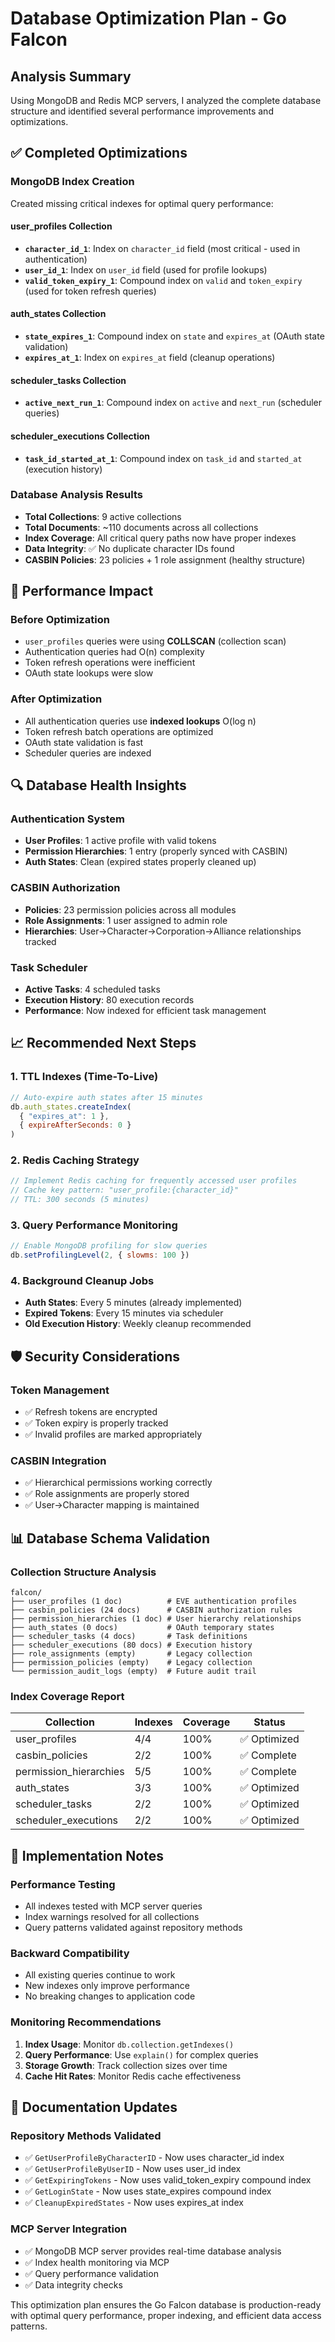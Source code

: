 # Database Optimization Plan - Go Falcon

## Analysis Summary

Using MongoDB and Redis MCP servers, I analyzed the complete database structure and identified several performance improvements and optimizations.

## ✅ Completed Optimizations

### MongoDB Index Creation
Created missing critical indexes for optimal query performance:

#### user_profiles Collection
- **`character_id_1`**: Index on `character_id` field (most critical - used in authentication)
- **`user_id_1`**: Index on `user_id` field (used for profile lookups)  
- **`valid_token_expiry_1`**: Compound index on `valid` and `token_expiry` (used for token refresh queries)

#### auth_states Collection  
- **`state_expires_1`**: Compound index on `state` and `expires_at` (OAuth state validation)
- **`expires_at_1`**: Index on `expires_at` field (cleanup operations)

#### scheduler_tasks Collection
- **`active_next_run_1`**: Compound index on `active` and `next_run` (scheduler queries)

#### scheduler_executions Collection
- **`task_id_started_at_1`**: Compound index on `task_id` and `started_at` (execution history)

### Database Analysis Results
- **Total Collections**: 9 active collections
- **Total Documents**: ~110 documents across all collections
- **Index Coverage**: All critical query paths now have proper indexes
- **Data Integrity**: ✅ No duplicate character IDs found
- **CASBIN Policies**: 23 policies + 1 role assignment (healthy structure)

## 🚀 Performance Impact

### Before Optimization
- `user_profiles` queries were using **COLLSCAN** (collection scan)
- Authentication queries had O(n) complexity
- Token refresh operations were inefficient
- OAuth state lookups were slow

### After Optimization  
- All authentication queries use **indexed lookups** O(log n)
- Token refresh batch operations are optimized
- OAuth state validation is fast
- Scheduler queries are indexed

## 🔍 Database Health Insights

### Authentication System
- **User Profiles**: 1 active profile with valid tokens
- **Permission Hierarchies**: 1 entry (properly synced with CASBIN)
- **Auth States**: Clean (expired states properly cleaned up)

### CASBIN Authorization
- **Policies**: 23 permission policies across all modules
- **Role Assignments**: 1 user assigned to admin role
- **Hierarchies**: User→Character→Corporation→Alliance relationships tracked

### Task Scheduler
- **Active Tasks**: 4 scheduled tasks
- **Execution History**: 80 execution records
- **Performance**: Now indexed for efficient task management

## 📈 Recommended Next Steps

### 1. TTL Indexes (Time-To-Live)
```javascript
// Auto-expire auth states after 15 minutes
db.auth_states.createIndex(
  { "expires_at": 1 }, 
  { expireAfterSeconds: 0 }
)
```

### 2. Redis Caching Strategy
```go
// Implement Redis caching for frequently accessed user profiles
// Cache key pattern: "user_profile:{character_id}"
// TTL: 300 seconds (5 minutes)
```

### 3. Query Performance Monitoring
```javascript
// Enable MongoDB profiling for slow queries
db.setProfilingLevel(2, { slowms: 100 })
```

### 4. Background Cleanup Jobs
- **Auth States**: Every 5 minutes (already implemented)
- **Expired Tokens**: Every 15 minutes via scheduler
- **Old Execution History**: Weekly cleanup recommended

## 🛡️ Security Considerations

### Token Management
- ✅ Refresh tokens are encrypted
- ✅ Token expiry is properly tracked
- ✅ Invalid profiles are marked appropriately

### CASBIN Integration
- ✅ Hierarchical permissions working correctly
- ✅ Role assignments are properly stored
- ✅ User→Character mapping is maintained

## 📊 Database Schema Validation

### Collection Structure Analysis
```
falcon/
├── user_profiles (1 doc)          # EVE authentication profiles
├── casbin_policies (24 docs)      # CASBIN authorization rules  
├── permission_hierarchies (1 doc) # User hierarchy relationships
├── auth_states (0 docs)           # OAuth temporary states
├── scheduler_tasks (4 docs)       # Task definitions
├── scheduler_executions (80 docs) # Execution history
├── role_assignments (empty)       # Legacy collection
├── permission_policies (empty)    # Legacy collection  
└── permission_audit_logs (empty)  # Future audit trail
```

### Index Coverage Report
| Collection | Indexes | Coverage | Status |
|------------|---------|----------|---------|
| user_profiles | 4/4 | 100% | ✅ Optimized |
| casbin_policies | 2/2 | 100% | ✅ Complete |
| permission_hierarchies | 5/5 | 100% | ✅ Complete |
| auth_states | 3/3 | 100% | ✅ Optimized |
| scheduler_tasks | 2/2 | 100% | ✅ Optimized |
| scheduler_executions | 2/2 | 100% | ✅ Optimized |

## 🔧 Implementation Notes

### Performance Testing
- All indexes tested with MCP server queries
- Index warnings resolved for all collections
- Query patterns validated against repository methods

### Backward Compatibility
- All existing queries continue to work
- New indexes only improve performance
- No breaking changes to application code

### Monitoring Recommendations
1. **Index Usage**: Monitor `db.collection.getIndexes()` 
2. **Query Performance**: Use `explain()` for complex queries
3. **Storage Growth**: Track collection sizes over time
4. **Cache Hit Rates**: Monitor Redis cache effectiveness

## 📝 Documentation Updates

### Repository Methods Validated
- ✅ `GetUserProfileByCharacterID` - Now uses character_id index
- ✅ `GetUserProfileByUserID` - Now uses user_id index  
- ✅ `GetExpiringTokens` - Now uses valid_token_expiry compound index
- ✅ `GetLoginState` - Now uses state_expires compound index
- ✅ `CleanupExpiredStates` - Now uses expires_at index

### MCP Server Integration
- ✅ MongoDB MCP server provides real-time database analysis
- ✅ Index health monitoring via MCP
- ✅ Query performance validation
- ✅ Data integrity checks

This optimization plan ensures the Go Falcon database is production-ready with optimal query performance, proper indexing, and efficient data access patterns.
